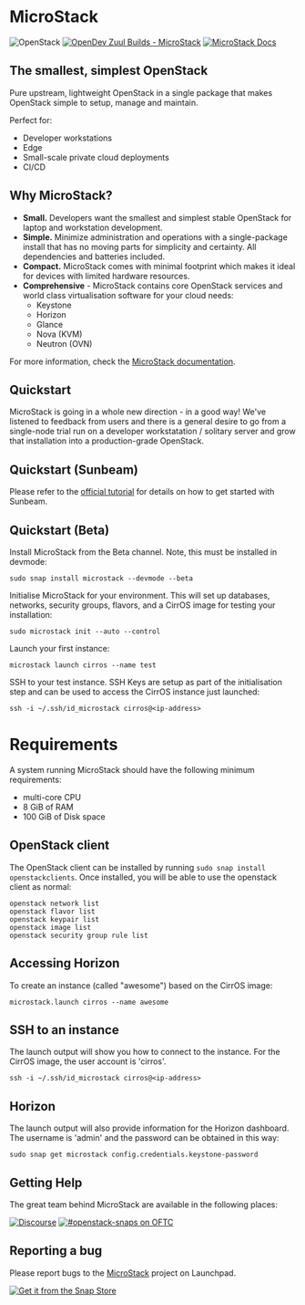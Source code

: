 # MicroStack

![OpenStack][openstack-badge] [![OpenDev Zuul Builds - MicroStack][gated-badge]][zuul-jobs] [![MicroStack Docs][microstack-docs-badge]][microstack-docs]

## The smallest, simplest OpenStack

Pure upstream, lightweight OpenStack in a single package that makes OpenStack
simple to setup, manage and maintain.

Perfect for:
* Developer workstations
* Edge
* Small-scale private cloud deployments
* CI/CD

## Why MicroStack?

* **Small.** Developers want the smallest and simplest stable OpenStack for
  laptop and workstation development. 
* **Simple.** Minimize administration and operations with a single-package install
  that has no moving parts for simplicity and certainty. All dependencies and batteries
  included.
* **Compact.** MicroStack comes with minimal footprint which makes it ideal for
  devices with limited hardware resources.
* **Comprehensive** - MicroStack contains core OpenStack services and world class
  virtualisation software for your cloud needs:
  * Keystone
  * Horizon
  * Glance
  * Nova (KVM)
  * Neutron (OVN)

For more information, check the [MicroStack documentation][microstack-docs].

## Quickstart

MicroStack is going in a whole new direction - in a good way! We've listened to feedback from users and there is a general desire to go from a single-node trial run on a developer workstatation / solitary server and grow that installation into a production-grade OpenStack.

## Quickstart (Sunbeam)

Please refer to the [official tutorial][tutorial] for details on how to get started with Sunbeam.

## Quickstart (Beta)

Install MicroStack from the Beta channel. Note, this must be installed in devmode:

    sudo snap install microstack --devmode --beta

Initialise MicroStack for your environment. This will set up databases, networks,
security groups, flavors, and a CirrOS image for testing your installation:

    sudo microstack init --auto --control

Launch your first instance:

    microstack launch cirros --name test

SSH to your test instance. SSH Keys are setup as part of the initialisation step and
can be used to access the CirrOS instance just launched:

    ssh -i ~/.ssh/id_microstack cirros@<ip-address>

# Requirements

A system running MicroStack should have the following minimum requirements:

* multi-core CPU
* 8 GiB of RAM
* 100 GiB of Disk space

## OpenStack client

The OpenStack client can be installed by running `sudo snap install openstackclients`.
Once installed, you will be able to use the openstack client as normal:

    openstack network list
    openstack flavor list
    openstack keypair list
    openstack image list
    openstack security group rule list

## Accessing Horizon

To create an instance (called "awesome") based on the CirrOS image:

    microstack.launch cirros --name awesome

## SSH to an instance

The launch output will show you how to connect to the instance. For the CirrOS
image, the user account is 'cirros'.

    ssh -i ~/.ssh/id_microstack cirros@<ip-address>

## Horizon

The launch output will also provide information for the Horizon dashboard. The
username is 'admin' and the password can be obtained in this way:

    sudo snap get microstack config.credentials.keystone-password

## Getting Help

The great team behind MicroStack are available in the following places:

[![Discourse][discourse-badge]][discourse] [![#openstack-snaps on OFTC][oftc-badge]][oftc-webaccess]

## Reporting a bug

Please report bugs to the [MicroStack][microstack] project on Launchpad.

[![Get it from the Snap Store][snap-store-badge]][snap-store-link]

<!-- LINKS -->

[discourse]: https://discourse.charmhub.io/search?q=MicroStack
[discourse-badge]: https://img.shields.io/discourse/status?color=E95420&logo=ubuntu&server=https%3A%2F%2Fdiscourse.ubuntu.com&logoColor=white
[microstack-docs]: https://microstack.run/docs/
[microstack-docs-badge]: https://img.shields.io/badge/MicroStack-Docs-E95420?logo=ubuntu&logoColor=white
[oftc-badge]: https://img.shields.io/badge/chat-%23openstack--snaps%20on%20oftc-brightgreen.svg
[oftc-webaccess]: https://webchat.oftc.net/?channels=%23openstack-snaps
[openstack-badge]: https://img.shields.io/badge/Openstack-yoga-%23f01742.svg?logo=openstack&logoColor=white
[gated-badge]: https://zuul-ci.org/gated.svg
[zuul-jobs]: https://zuul.opendev.org/t/openstack/builds?project=x%2Fmicrostack#
[snap-store-badge]: https://snapcraft.io/static/images/badges/en/snap-store-black.svg
[snap-store-link]: https://snapcraft.io/microstack
[microstack]: https://bugs.launchpad.net/microstack
[tutorial]: https://discourse.ubuntu.com/t/install-and-configure-microstack-sunbeam-single-node
